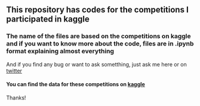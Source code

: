 ## This repository has codes for the competitions I participated in kaggle
### The name of the files are based on the competitions on kaggle and if you want to know more about the code, files are in .ipynb format explaining almost everything  

 And if you find any bug or want to ask sometthing, just ask me here or on [twitter](https://twitter.com/off_scripted)
 
 #### You can find the data for these competitions on [kaggle](https://kaggle.com)

Thanks!
